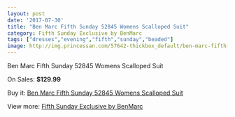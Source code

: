 ```yaml
---
layout: post
date: '2017-07-30'
title: "Ben Marc Fifth Sunday 52845 Womens Scalloped Suit"
category: Fifth Sunday Exclusive by BenMarc
tags: ["dresses","evening","fifth","sunday","beaded"]
image: http://img.princessan.com/57642-thickbox_default/ben-marc-fifth-sunday-52845-womens-scalloped-suit.jpg
---
```

Ben Marc Fifth Sunday 52845 Womens Scalloped Suit

On Sales: **$129.99**
<a href="https://www.princessan.com/en/25483-ben-marc-fifth-sunday-52845-womens-scalloped-suit.html"><amp-img layout="responsive" width="600" height="600" src="//img.princessan.com/57642-thickbox_default/ben-marc-fifth-sunday-52845-womens-scalloped-suit.jpg" alt="Ben Marc Fifth Sunday 52845 Womens Scalloped Suit 0" /></a>
<a href="https://www.princessan.com/en/25483-ben-marc-fifth-sunday-52845-womens-scalloped-suit.html"><amp-img layout="responsive" width="600" height="600" src="//img.princessan.com/57643-thickbox_default/ben-marc-fifth-sunday-52845-womens-scalloped-suit.jpg" alt="Ben Marc Fifth Sunday 52845 Womens Scalloped Suit 1" /></a>

Buy it: [Ben Marc Fifth Sunday 52845 Womens Scalloped Suit](https://www.princessan.com/en/25483-ben-marc-fifth-sunday-52845-womens-scalloped-suit.html "Ben Marc Fifth Sunday 52845 Womens Scalloped Suit")

View more: [Fifth Sunday Exclusive by BenMarc](https://www.princessan.com/en/157- "Fifth Sunday Exclusive by BenMarc")